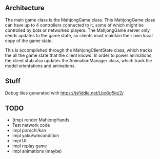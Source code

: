 
## Architecture

The main game class is the MahjongGame class. This MahjongGame class
can have up to 4 controllers connected to it, some of which might be
controlled by bots or networked players. The MahjongGame server
only sends updates to the game state, so clients must maintain
their own local copy of the game state.

This is accomplished through the MahjongClientState class, which
tracks the all the game state that the client knows. In order to 
power animations, the client stub also updates the AnimationManager
class, which track tile model orientations and animations.

## Stuff

Debug tiles generated with https://jsfiddle.net/Lbo6g5kt/2/

## TODO
- (tmp) render MahjongHands
- Test network code
- Impl pon/chi/kan
- Impl yaku/wincondition
- Impl UI
- Impl replay game
- Impl animations (maybe)
